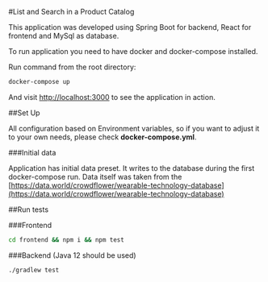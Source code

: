 #List and Search in a Product Catalog

This application was developed using Spring Boot for backend, React for frontend and MySql as database.

To run application you need to have docker and docker-compose installed.

Run command from the root directory:
```bash
docker-compose up
```
 And visit [http://localhost:3000](http://localhost:3000) to see the application in action.

##Set Up

All configuration based on Environment variables, so if you want to adjust it to your own needs, please check **docker-compose.yml**.

###Initial data

Application has initial data preset.
It writes to the database during the first docker-compose run.
Data itself was taken from the [https://data.world/crowdflower/wearable-technology-database](https://data.world/crowdflower/wearable-technology-database)

##Run tests

###Frontend
```bash
cd frontend && npm i && npm test
```

###Backend (Java 12 should be used)
```bash
./gradlew test
```


